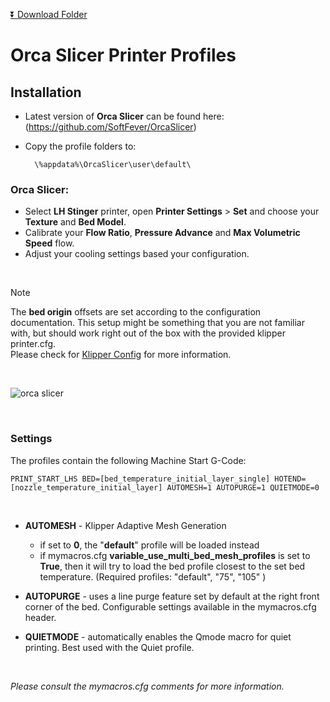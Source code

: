  
 [:arrow_double_down: Download Folder](https://download-directory.github.io/?url=https%3A%2F%2Fgithub.com%2Flhndo%2FLH-Stinger%2Ftree%2Fmain%2FConfig%2FOrca_Slicer)
 
 # Orca Slicer Printer Profiles
 
 ## Installation 

* Latest version of **Orca Slicer** can be found here: (https://github.com/SoftFever/OrcaSlicer)  
* Copy the profile folders to:   

  ```  \%appdata%\OrcaSlicer\user\default\```


### Orca Slicer:

* Select **LH Stinger** printer, open **Printer Settings** > **Set** and choose your **Texture** and **Bed Model**.
* Calibrate your **Flow Ratio**, **Pressure Advance** and **Max Volumetric Speed** flow.
* Adjust your cooling settings based your configuration.

<br>

>[!Note]
> The **bed origin** offsets are set according to the configuration documentation. This setup might be something that you are not familiar with, but should work right out of the box with the provided klipper printer.cfg.  
> Please check for [Klipper Config](https://github.com/lhndo/LH-Stinger/tree/main/Config/Klipper_Config#bed-origin) for more information.

<br>

![orca slicer](/Images/orcaslicer.png)

<br>

### Settings


The profiles contain the following Machine Start G-Code:  

`
PRINT_START_LHS BED=[bed_temperature_initial_layer_single] HOTEND=[nozzle_temperature_initial_layer] AUTOMESH=1 AUTOPURGE=1 QUIETMODE=0
`

<br>

* **AUTOMESH** - Klipper Adaptive Mesh Generation
  * if set to **0**, the "**default**" profile will be loaded instead
  * if mymacros.cfg **variable_use_multi_bed_mesh_profiles** is set to **True**, then  it will try to load the bed profile closest to the set bed temperature. (Required profiles: "default", "75", "105" )

* **AUTOPURGE** - uses a line purge feature set by default at the right front corner of the bed. Configurable settings available in the mymacros.cfg header.

* **QUIETMODE** - automatically enables the Qmode macro for quiet printing. Best used with the Quiet profile.   

<br>

*Please consult the mymacros.cfg comments for more information.*
